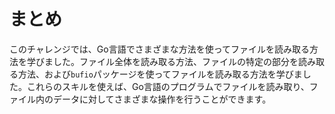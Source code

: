 # まとめ

このチャレンジでは、Go言語でさまざまな方法を使ってファイルを読み取る方法を学びました。ファイル全体を読み取る方法、ファイルの特定の部分を読み取る方法、および`bufio`パッケージを使ってファイルを読み取る方法を学びました。これらのスキルを使えば、Go言語のプログラムでファイルを読み取り、ファイル内のデータに対してさまざまな操作を行うことができます。
